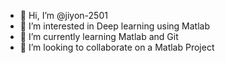 - 👋 Hi, I’m @jiyon-2501
- 👀 I’m interested in Deep learning using Matlab
- 🌱 I’m currently learning Matlab and Git
- 💞️ I’m looking to collaborate on a Matlab Project
